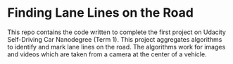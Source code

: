 # Finding Lane Lines on the Road

This repo contains the code written to complete the first project on Udacity Self-Driving Car Nanodegree (Term 1). This project aggregates algorithms to identify and mark lane lines on the road. The algorithms work for images and videos which are taken from a camera at the center of a vehicle.

